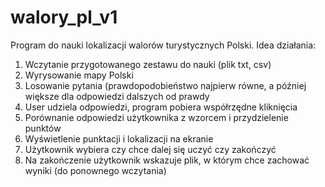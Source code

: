 # walory_pl_v1
Program do nauki lokalizacji walorów turystycznych Polski.
Idea działania:
1. Wczytanie przygotowanego zestawu do nauki (plik txt, csv)
2. Wyrysowanie mapy Polski
3. Losowanie pytania (prawdopodobieństwo najpierw równe, a później większe dla odpowiedzi dalszych od prawdy
4. User udziela odpowiedzi, program pobiera współrzędne kliknięcia
5. Porównanie odpowiedzi użytkownika z wzorcem i przydzielenie punktów
6. Wyświetlenie punktacji i lokalizacji na ekranie
7. Użytkownik wybiera czy chce dalej się uczyć czy zakończyć
8. Na zakończenie użytkownik wskazuje plik, w którym chce zachować wyniki (do ponownego wczytania)

